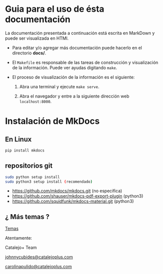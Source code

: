 # Guia para el uso de ésta documentación

La documentación presentada a continuación está escrita en MarkDown y puede
ser visualizada en HTMl.

  * Para editar y/o agregar más documentación puede hacerlo en el directorio **docs/**.

  * El `Makefile` es responsable de las tareas de construcción y visualización de la información.
    Puede ver ayudas digitando `make`.

  * El proceso de visualización de la información es el siguiente:

    1.  Abra una terminal y ejecute `make serve`.

    2.  Abra el navegador y entre a la siguiente dirección web `localhost:8000`.

# Instalación de MkDocs

## En Linux

```bash
pip install mkdocs
```
## repositorios git

```bash
sudo python setup install
sudo python3 setup install (recomendado)
```

* https://github.com/mkdocs/mkdocs.git (no especifica)
* https://github.com/shauser/mkdocs-pdf-export-plugin (python3)
* https://github.com/squidfunk/mkdocs-material.git (python3)

## ¿ Más temas ?

[Temas](https://github.com/mkdocs/mkdocs/wiki/MkDocs-Themes)

Atentamente:

Catalejo+ Team

johnnycubides@catalejoplus.com

carolinapulido@catalejoplus.com
